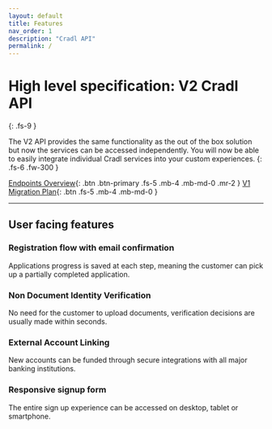 ```yaml
---
layout: default
title: Features
nav_order: 1
description: "Cradl API"
permalink: /
---
```


# High level specification: V2 Cradl API
{: .fs-9 }

The V2 API provides the same functionality as the out of the box solution but now the services can be accessed independently. You will now be able to easily integrate individual Cradl services into your custom experiences.
{: .fs-6 .fw-300 }

[Endpoints Overview](/cradl/docs/endpoints){: .btn .btn-primary .fs-5 .mb-4 .mb-md-0 .mr-2 } [V1 Migration Plan](/cradl/docs/migration){: .btn .fs-5 .mb-4 .mb-md-0 }

---

## User facing features

### Registration flow with email confirmation
Applications progress is saved at each step, meaning the customer can pick up a partially completed application. 

### Non Document Identity Verification
No need for the customer to upload documents, verification decisions are usually made within seconds.

### External Account Linking
New accounts can be funded through secure integrations with all major banking institutions.

### Responsive signup form
The entire sign up experience can be accessed on desktop, tablet or smartphone. 
